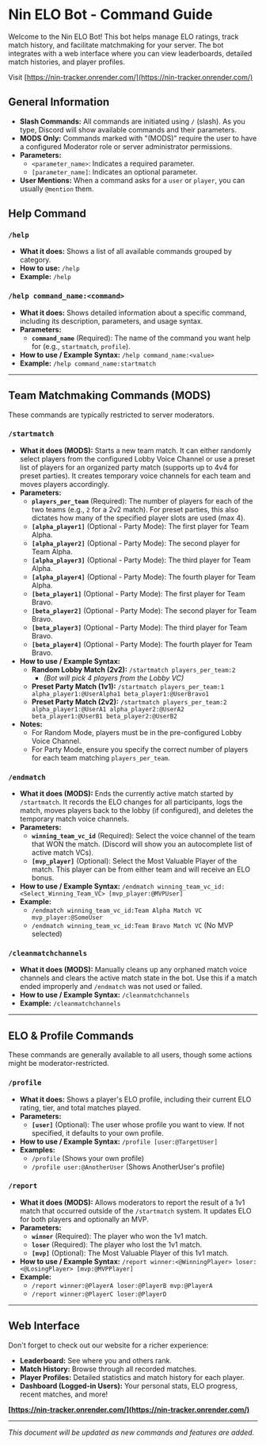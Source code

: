 # Nin ELO Bot - Command Guide

Welcome to the Nin ELO Bot! This bot helps manage ELO ratings, track match history, and facilitate matchmaking for your server.
The bot integrates with a web interface where you can view leaderboards, detailed match histories, and player profiles.

Visit [https://nin-tracker.onrender.com/](https://nin-tracker.onrender.com/)

## General Information

*   **Slash Commands:** All commands are initiated using `/` (slash). As you type, Discord will show available commands and their parameters.
*   **MODS Only:** Commands marked with "(MODS)" require the user to have a configured Moderator role or server administrator permissions.
*   **Parameters:** 
    *   `<parameter_name>`: Indicates a required parameter.
    *   `[parameter_name]`: Indicates an optional parameter.
*   **User Mentions:** When a command asks for a `user` or `player`, you can usually `@mention` them.

## Help Command

### `/help`
*   **What it does:** Shows a list of all available commands grouped by category.
*   **How to use:** `/help`
*   **Example:** `/help`

### `/help command_name:<command>`
*   **What it does:** Shows detailed information about a specific command, including its description, parameters, and usage syntax.
*   **Parameters:**
    *   **`command_name`** (Required): The name of the command you want help for (e.g., `startmatch`, `profile`).
*   **How to use / Example Syntax:** `/help command_name:<value>`
*   **Example:** `/help command_name:startmatch`

---

## Team Matchmaking Commands (MODS)

These commands are typically restricted to server moderators.

### `/startmatch`
*   **What it does (MODS):** Starts a new team match. It can either randomly select players from the configured Lobby Voice Channel or use a preset list of players for an organized party match (supports up to 4v4 for preset parties). It creates temporary voice channels for each team and moves players accordingly.
*   **Parameters:**
    *   **`players_per_team`** (Required): The number of players for each of the two teams (e.g., `2` for a 2v2 match). For preset parties, this also dictates how many of the specified player slots are used (max 4).
    *   **`[alpha_player1]`** (Optional - Party Mode): The first player for Team Alpha.
    *   **`[alpha_player2]`** (Optional - Party Mode): The second player for Team Alpha.
    *   **`[alpha_player3]`** (Optional - Party Mode): The third player for Team Alpha.
    *   **`[alpha_player4]`** (Optional - Party Mode): The fourth player for Team Alpha.
    *   **`[beta_player1]`** (Optional - Party Mode): The first player for Team Bravo.
    *   **`[beta_player2]`** (Optional - Party Mode): The second player for Team Bravo.
    *   **`[beta_player3]`** (Optional - Party Mode): The third player for Team Bravo.
    *   **`[beta_player4]`** (Optional - Party Mode): The fourth player for Team Bravo.
*   **How to use / Example Syntax:**
    *   **Random Lobby Match (2v2):** `/startmatch players_per_team:2`
        *   *(Bot will pick 4 players from the Lobby VC)*
    *   **Preset Party Match (1v1):** `/startmatch players_per_team:1 alpha_player1:@UserAlpha1 beta_player1:@UserBravo1`
    *   **Preset Party Match (2v2):** `/startmatch players_per_team:2 alpha_player1:@UserA1 alpha_player2:@UserA2 beta_player1:@UserB1 beta_player2:@UserB2`
*   **Notes:**
    *   For Random Mode, players must be in the pre-configured Lobby Voice Channel.
    *   For Party Mode, ensure you specify the correct number of players for each team matching `players_per_team`.

### `/endmatch`
*   **What it does (MODS):** Ends the currently active match started by `/startmatch`. It records the ELO changes for all participants, logs the match, moves players back to the lobby (if configured), and deletes the temporary match voice channels.
*   **Parameters:**
    *   **`winning_team_vc_id`** (Required): Select the voice channel of the team that WON the match. (Discord will show you an autocomplete list of active match VCs).
    *   **`[mvp_player]`** (Optional): Select the Most Valuable Player of the match. This player can be from either team and will receive an ELO bonus.
*   **How to use / Example Syntax:** `/endmatch winning_team_vc_id:<Select_Winning_Team_VC> [mvp_player:@MVPUser]`
*   **Example:**
    *   `/endmatch winning_team_vc_id:Team Alpha Match VC mvp_player:@SomeUser`
    *   `/endmatch winning_team_vc_id:Team Bravo Match VC` (No MVP selected)

### `/cleanmatchchannels`
*   **What it does (MODS):** Manually cleans up any orphaned match voice channels and clears the active match state in the bot. Use this if a match ended improperly and `/endmatch` was not used or failed.
*   **How to use / Example Syntax:** `/cleanmatchchannels`
*   **Example:** `/cleanmatchchannels`

---

## ELO & Profile Commands

These commands are generally available to all users, though some actions might be moderator-restricted.

### `/profile`
*   **What it does:** Shows a player's ELO profile, including their current ELO rating, tier, and total matches played.
*   **Parameters:**
    *   **`[user]`** (Optional): The user whose profile you want to view. If not specified, it defaults to your own profile.
*   **How to use / Example Syntax:** `/profile [user:@TargetUser]`
*   **Examples:**
    *   `/profile` (Shows your own profile)
    *   `/profile user:@AnotherUser` (Shows AnotherUser's profile)

### `/report`
*   **What it does (MODS):** Allows moderators to report the result of a 1v1 match that occurred outside of the `/startmatch` system. It updates ELO for both players and optionally an MVP.
*   **Parameters:**
    *   **`winner`** (Required): The player who won the 1v1 match.
    *   **`loser`** (Required): The player who lost the 1v1 match.
    *   **`[mvp]`** (Optional): The Most Valuable Player of this 1v1 match.
*   **How to use / Example Syntax:** `/report winner:<@WinningPlayer> loser:<@LosingPlayer> [mvp:@MVPPlayer]`
*   **Example:**
    *   `/report winner:@PlayerA loser:@PlayerB mvp:@PlayerA`
    *   `/report winner:@PlayerC loser:@PlayerD`

---

## Web Interface

Don't forget to check out our website for a richer experience:
*   **Leaderboard:** See where you and others rank.
*   **Match History:** Browse through all recorded matches.
*   **Player Profiles:** Detailed statistics and match history for each player.
*   **Dashboard (Logged-in Users):** Your personal stats, ELO progress, recent matches, and more!

**[https://nin-tracker.onrender.com/](https://nin-tracker.onrender.com/)**

---

*This document will be updated as new commands and features are added.*
